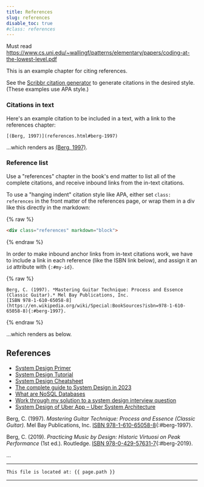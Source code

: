 ```yaml
---
title: References
slug: references
disable_toc: true
#class: references
---
```


Must read 
https://www.cs.uni.edu/~wallingf/patterns/elementary/papers/coding-at-the-lowest-level.pdf

This is an example chapter for citing references. 

See the [Scribbr citation generator](https://www.scribbr.com/citation/generator/) to generate citations in the desired style.
(These examples use APA style.)

### Citations in text

Here's an example citation to be included in a text, 
with a link to the references chapter:

```
[(Berg, 1997)](references.html#berg-1997)
```

...which renders as [(Berg, 1997)](references.html#berg-1997).

### Reference list

Use a "references" chapter in the book's end matter to list all of the complete citations,
and receive inbound links from the in-text citations.

To use a "hanging indent" citation style like APA,
either set `class: references` in the front matter of the references page,
or wrap them in a div like this directly in the markdown:

{% raw %}
```html
<div class="references" markdown="block">
```
{% endraw %}

In order to make inbound anchor links from in-text citations work,
we have to include a link in each reference (like the ISBN link below),
and assign it an `id` attribute with `{:#my-id}`.

{% raw %}
```
Berg, C. (1997). *Mastering Guitar Technique: Process and Essence (Classic Guitar).* Mel Bay Publications, Inc.
[ISBN 978-1-610-65058-8](https://en.wikipedia.org/wiki/Special:BookSources?isbn=978-1-610-65058-8){:#berg-1997}.
```
{% endraw %}

...which renders as below.

<div class="references" markdown="block">

## References

- [System Design Primer](https://github.com/donnemartin/system-design-primer)
- [System Design Tutorial](https://www.geeksforgeeks.org/system-design-tutorial/)
- [System Design Cheatsheet](https://gist.github.com/vasanthk/485d1c25737e8e72759f)
- [The complete guide to System Design in 2023](https://www.educative.io/blog/complete-guide-to-system-design)
- [What are NoSQL Databases](https://aws.amazon.com/nosql/)
- [Work through my solution to a system design interview question](https://levelup.gitconnected.com/work-through-my-solution-to-a-system-design-interview-question-a8ea4b60513b)
- [System Design of Uber App – Uber System Architecture](https://www.geeksforgeeks.org/system-design-of-uber-app-uber-system-architecture/)



Berg, C. (1997). *Mastering Guitar Technique: Process and Essence (Classic Guitar).* Mel Bay Publications, Inc.
[ISBN 978-1-610-65058-8](https://en.wikipedia.org/wiki/Special:BookSources?isbn=978-1-610-65058-8){:#berg-1997}.

Berg, C. (2019). *Practicing Music by Design: Historic Virtuosi on Peak Performance* (1st ed.). Routledge.
[ISBN 978-0-429-57631-7](https://en.wikipedia.org/wiki/Special:BookSources?isbn=978-0-429-57631-7){:#berg-2019}.

...
</div>

---
```
This file is located at: {{ page.path }}
```
---

